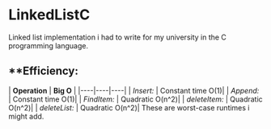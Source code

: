 # LinkedListC
Linked list implementation i had to write for my university
in the C programming language.

## **Efficiency:
| **Operation** | **Big O** |
|----|----|----|
| *Insert:*     | Constant time O(1)|
| *Append:*     | Constant time O(1)|
| *FindItem:*     | Quadratic O(n^2)|
| *deleteItem:*     | Quadratic O(n^2)|
| *deleteList:*     | Quadratic O(n^2)|
These are worst-case runtimes i might add.
